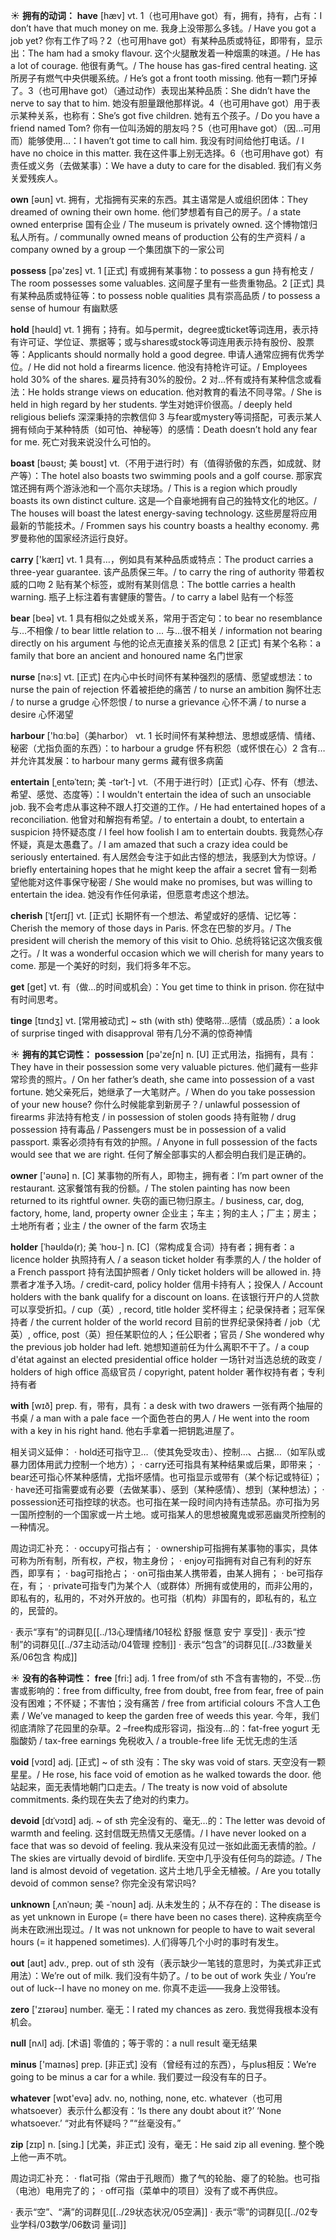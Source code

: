 ☀ <span class="category">**拥有的动词：**</span>
<span class="vocabulary">**have**</span> [hæv] 
<span class="definition">vt. 1（也可用have got）有，拥有，持有，占有：</span>I don’t have that much money on me. 我身上没带那么多钱。/ Have you got a job yet? 你有工作了吗？<span class="definition">2（也可用have got）有某种品质或特征，即带有，显示出：</span>The ham had a smoky flavour. 这个火腿散发着一种烟熏的味道。/ He has a lot of courage. 他很有勇气。/ The house has gas-fired central heating. 这所房子有燃气中央供暖系统。/ He’s got a front tooth missing. 他有一颗门牙掉了。<span class="definition">3（也可用have got）（通过动作）表现出某种品质：</span>She didn’t have the nerve to say that to him. 她没有胆量跟他那样说。<span class="definition">4（也可用have got）用于表示某种关系，也称有：</span>She’s got five children. 她有五个孩子。/ Do you have a friend named Tom? 你有一位叫汤姆的朋友吗？<span class="definition">5（也可用have got）（因…可用而）能够使用…：</span>I haven’t got time to call him. 我没有时间给他打电话。/ I have no choice in this matter. 我在这件事上别无选择。<span class="definition">6（也可用have got）有责任或义务（去做某事）：</span>We have a duty to care for the disabled. 我们有义务关爱残疾人。

<span class="vocabulary">**own**</span> [əʊn] 
<span class="definition">vt. 拥有，尤指拥有买来的东西。其主语常是人或组织团体：</span>They dreamed of owning their own home. 他们梦想着有自己的房子。/ a state owned enterprise 国有企业 / The museum is privately owned. 这个博物馆归私人所有。/ communally owned means of production 公有的生产资料 / a company owned by a group 一个集团旗下的一家公司

<span class="vocabulary">**possess**</span> [pə'zes] 
<span class="definition">vt. 1 [正式] 有或拥有某事物：</span>to possess a gun 持有枪支 / The room possesses some valuables. 这间屋子里有一些贵重物品。<span class="definition">2 [正式] 具有某种品质或特征等：</span>to possess noble qualities 具有崇高品质 / to possess a sense of humour 有幽默感 

<span class="vocabulary">**hold**</span> [həʊld] 
<span class="definition">vt. 1 拥有；持有。如与permit，degree或ticket等词连用，表示持有许可证、学位证、票据等；或与shares或stock等词连用表示持有股份、股票等：</span>Applicants should normally hold a good degree. 申请人通常应拥有优秀学位。/ He did not hold a firearms licence. 他没有持枪许可证。/ Employees hold 30% of the shares. 雇员持有30%的股份。<span class="definition">2 对…怀有或持有某种信念或看法：</span>He holds strange views on education. 他对教育的看法不同寻常。/ She is held in high regard by her students. 学生对她评价很高。/ deeply held religious beliefs 深深秉持的宗教信仰 <span class="definition">3 与fear或mystery等词搭配，可表示某人拥有倾向于某种特质（如可怕、神秘等）的感情：</span>Death doesn’t hold any fear for me. 死亡对我来说没什么可怕的。
           
<span class="vocabulary">**boast**</span> [bəʊst; 美 boʊst]
<span class="definition">vt.（不用于进行时）有（值得骄傲的东西，如成就、财产等）：</span>The hotel also boasts two swimming pools and a golf course. 那家宾馆还拥有两个游泳池和一个高尔夫球场。/ This is a region which proudly boasts its own distinct culture. 这是—个自豪地拥有自己的独特文化的地区。/ The houses will boast the latest energy-saving technology. 这些房屋将应用最新的节能技术。/ Frommen says his country boasts a healthy economy. 弗罗曼称他的国家经济运行良好。

<span class="vocabulary">**carry**</span> ['kærɪ] 
<span class="definition">vt. 1 具有…，例如具有某种品质或特点：</span>The product carries a three-year guarantee. 该产品质保三年。/ to carry the ring of authority 带着权威的口吻 <span class="definition">2 贴有某个标签，或附有某则信息：</span>The bottle carries a health warning. 瓶子上标注着有害健康的警告。/ to carry a label 贴有一个标签 

<span class="vocabulary">**bear**</span> [beə] 
<span class="definition">vt. 1 具有相似之处或关系，常用于否定句：</span>to bear no resemblance 与…不相像 / to bear little relation to ... 与…很不相关 / information not bearing directly on his argument 与他的论点无直接关系的信息 <span class="definition">2 [正式] 有某个名称：</span>a family that bore an ancient and honoured name 名门世家

<span class="vocabulary">**nurse**</span> [nə:s] 
<span class="definition">vt. [正式] 在内心中长时间怀有某种强烈的感情、愿望或想法：</span>to nurse the pain of rejection 怀着被拒绝的痛苦 / to nurse an ambition 胸怀壮志 / to nurse a grudge 心怀怨恨 / to nurse a grievance 心怀不满 / to nurse a desire 心怀渴望

<span class="vocabulary">**harbour**</span> ['hɑːbə]（美harbor）
<span class="definition">vt. 1 长时间怀有某种想法、思想或感情、情绪、秘密（尤指负面的东西）：</span>to harbour a grudge 怀有积怨（或怀恨在心）<span class="definition">2 含有…并允许其发展：</span>to harbour many germs 藏有很多病菌
                      
<span class="vocabulary">**entertain**</span> [ˌentəˈteɪn; 美 -tərˈt-]
<span class="definition">vt.（不用于进行时）[正式] 心存、怀有（想法、希望、感觉、态度等）：</span>I wouldn't entertain the idea of such an unsociable job. 我不会考虑从事这种不跟人打交道的工作。/ He had entertained hopes of a reconciliation. 他曾对和解抱有希望。/ to entertain a doubt, to entertain a suspicion 持怀疑态度 / I feel how foolish I am to entertain doubts. 我竟然心存怀疑，真是太愚蠢了。/ I am amazed that such a crazy idea could be seriously entertained. 有人居然会专注于如此古怪的想法，我感到大为惊讶。/ briefly entertaining hopes that he might keep the affair a secret 曾有一刻希望他能对这件事保守秘密 / She would make no promises, but was willing to entertain the idea. 她没有作任何承诺，但愿意考虑这个想法。

<span class="vocabulary">**cherish**</span> [ˈtʃerɪʃ]
<span class="definition">vt. [正式] 长期怀有一个想法、希望或好的感情、记忆等：</span>Cherish the memory of those days in Paris. 怀念在巴黎的岁月。/ The president will cherish the memory of this visit to Ohio. 总统将铭记这次俄亥俄之行。/ It was a wonderful occasion which we will cherish for many years to come. 那是一个美好的时刻，我们将多年不忘。

<span class="vocabulary">**get**</span> [ɡet] 
<span class="definition">vt. 有（做…的时间或机会）：</span>You get time to think in prison. 你在狱中有时间思考。
           
<span class="vocabulary">**tinge**</span> [tɪndʒ]
<span class="definition">vt. [常用被动式] ~ sth (with sth) 使略带…感情（或品质）：</span>a look of surprise tinged with disapproval 带有几分不满的惊奇神情

☀ <span class="category">**拥有的其它词性：**</span>
<span class="vocabulary">**possession**</span> [pə'zeʃn] 
<span class="definition">n. [U] 正式用法，指拥有，具有：</span>They have in their possession some very valuable pictures. 他们藏有一些非常珍贵的照片。/ On her father’s death, she came into possession of a vast fortune. 她父亲死后，她继承了一大笔财产。/ When do you take possession of your new house? 你什么时候能拿到新房子？/ unlawful possession of firearms 非法持有枪支 / in possession of stolen goods 持有赃物 / drug possession 持有毒品 / Passengers must be in possession of a valid passport. 乘客必须持有有效的护照。/ Anyone in full possession of the facts would see that we are right. 任何了解全部事实的人都会明白我们是正确的。

<span class="vocabulary">**owner**</span> ['əʊnə] 
<span class="definition">n. [C] 某事物的所有人，即物主，拥有者：</span>I’m part owner of the restaurant. 这家餐馆有我的份额。/ The stolen painting has now been returned to its rightful owner. 失窃的画已物归原主。/ business, car, dog, factory, home, land, property owner 企业主；车主；狗的主人；厂主；房主；土地所有者；业主 / the owner of the farm 农场主
           
<span class="vocabulary">**holder**</span> [ˈhəʊldə(r); 美 ˈhoʊ-]
<span class="definition">n. [C]（常构成复合词）持有者；拥有者：</span>a licence holder 执照持有人 / a season ticket holder 有季票的人 / the holder of a French passport 持有法国护照者 / Only ticket holders will be allowed in. 持票者才准予入场。/ credit-card, policy holder 信用卡持有人；投保人 / Account holders with the bank qualify for a discount on loans. 在该银行开户的人贷款可以享受折扣。/ cup（英）, record, title holder 奖杯得主；纪录保持者；冠军保持者 / the current holder of the world record 目前的世界纪录保持者 / job（尤英）, office, post（英）担任某职位的人；任公职者；官员 / She wondered why the previous job holder had left. 她想知道前任为什么离职不干了。/ a coup d'état against an elected presidential office holder 一场针对当选总统的政变 / holders of high office 高级官员 / copyright, patent holder 著作权持有者；专利持有者

<span class="vocabulary">**with**</span> [wɪð] 
<span class="definition">prep. 有，带有，具有：</span>a desk with two drawers 一张有两个抽屉的书桌 / a man with a pale face 一个面色苍白的男人 / He went into the room with a key in his right hand. 他右手拿着一把钥匙进屋了。

相关词义延伸：
· hold还可指守卫…（使其免受攻击）、控制…、占据…（如军队或暴力团体用武力控制一个地方）；
· carry还可指具有某种结果或后果，即带来；
· bear还可指心怀某种感情，尤指坏感情。也可指显示或带有（某个标记或特征）；
· have还可指需要或有必要（去做某事）、感到（某种感情）、想到（某种想法）；
· possession还可指控球的状态。也可指在某一段时间内持有违禁品。亦可指为另一国所控制的一个国家或一片土地。或可指某人的思想被魔鬼或邪恶幽灵所控制的一种情况。

周边词汇补充：
· occupy可指占有；
· ownership可指拥有某事物的事实，具体可称为所有制，所有权，产权，物主身份；
· enjoy可指拥有对自己有利的好东西，即享有；
· bag可指抢占；
· on可指由某人携带着，由某人拥有；
· be可指存在，有；
· private可指专门为某个人（或群体）所拥有或使用的，而非公用的，即私有的，私用的，不对外开放的。也可指（机构）非国有的，即私有的，私立的，民营的。

· 表示“享有”的词群见[[../13心理情绪/10轻松 舒服 惬意 安宁 享受]]
· 表示“控制”的词群见[[../37主动活动/04管理 控制]]
· 表示“包含”的词群见[[../33数量关系/06包含 构成]]

☀ <span class="category">**没有的各种词性：**</span>
<span class="vocabulary">**free**</span> [fri:] 
<span class="definition">adj. 1 free from/of sth 不含有害物的，不受…伤害或影响的：</span>free from difficulty, free from doubt, free from fear, free of pain 没有困难；不怀疑；不害怕；没有痛苦 / free from artificial colours 不含人工色素 / We’ve managed to keep the garden free of weeds this year. 今年，我们彻底清除了花园里的杂草。<span class="definition">2 –free构成形容词，指没有…的：</span>fat-free yogurt 无脂酸奶 / tax-free earnings 免税收入 / a trouble-free life 无忧无虑的生活
           
<span class="vocabulary">**void**</span> [vɔɪd]
<span class="definition">adj. [正式] ~ of sth 没有：</span>The sky was void of stars. 天空没有一颗星星。/ He rose, his face void of emotion as he walked towards the door. 他站起来，面无表情地朝门口走去。/ The treaty is now void of absolute commitments. 条约现在失去了绝对的约束力。

<span class="vocabulary">**devoid**</span> [dɪˈvɔɪd]
<span class="definition">adj. ~ of sth 完全没有的、毫无…的：</span>The letter was devoid of warmth and feeling. 这封信既无热情又无感情。/ I have never looked on a face that was so devoid of feeling. 我从来没有见过一张如此面无表情的脸。/ The skies are virtually devoid of birdlife. 天空中几乎没有任何鸟的踪迹。/ The land is almost devoid of vegetation. 这片土地几乎全无植被。/ Are you totally devoid of common sense? 你完全没有常识吗?
       
<span class="vocabulary">**unknown**</span> [ˌʌnˈnəʊn; 美 -ˈnoʊn]
<span class="definition">adj. 从未发生的；从不存在的：</span>The disease is as yet unknown in Europe (= there have been no cases there). 这种疾病至今尚未在欧洲出现过。/ It was not unknown for people to have to wait several hours (= it happened sometimes). 人们得等几个小时的事时有发生。

<span class="vocabulary">**out**</span> [aʊt] 
<span class="definition">adv., prep. out of sth 没有（表示缺少一笔钱的意思时，为美式非正式用法）：</span>We’re out of milk. 我们没有牛奶了。/ to be out of work 失业 / You’re out of luck--I have no money on me. 你真不走运——我身上没带钱。

<span class="vocabulary">**zero**</span> ['zɪərəʊ] 
<span class="definition">number. 毫无：</span>I rated my chances as zero. 我觉得我根本没有机会。
           
<span class="vocabulary">**null**</span> [nʌl]
<span class="definition">adj. [术语] 零值的；等于零的：</span>a null result 毫无结果

<span class="vocabulary">**minus**</span> ['maɪnəs] 
<span class="definition">prep. [非正式] 没有（曾经有过的东西），与plus相反：</span>We’re going to be minus a car for a while. 我们要过一段没有车的日子。

<span class="vocabulary">**whatever**</span> [wɒt'evə] 
<span class="definition">adv. no, nothing, none, etc. whatever（也可用whatsoever）表示什么都没有：</span>‘Is there any doubt about it?’ ‘None whatsoever.’ “对此有怀疑吗？”“丝毫没有。”

<span class="vocabulary">**zip**</span> [zɪp] 
<span class="definition">n. [sing.] [尤美，非正式] 没有，毫无：</span>He said zip all evening. 整个晚上他一声不吭。

周边词汇补充：
· flat可指（常由于孔眼而）撒了气的轮胎、瘪了的轮胎。也可指（电池）电用完了的；
· off可指（菜单中的项目）没有了或不再供应。

· 表示“空”、“满”的词群见[[../29状态状况/05空满]]
· 表示“零”的词群见[[../02专业学科/03数学/06数词 量词]]
